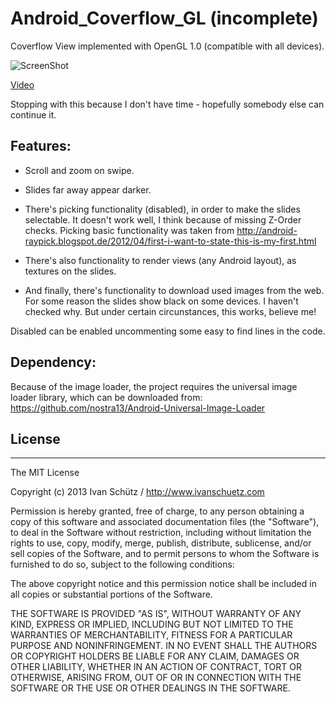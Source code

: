 Android_Coverflow_GL (incomplete)
====================

Coverflow View implemented with OpenGL 1.0 (compatible with all devices).


![ScreenShot](https://raw.github.com/i-schuetz/Android_Coverflow_GL/master/pic.png)

[Video](http://www.youtube.com/watch?v=aR2cxE4JXa4&feature=youtu.be)



Stopping with this because I don't have time - hopefully somebody else can continue it.




## Features:

- Scroll and zoom on swipe.
- Slides far away appear darker.


- There's picking functionality (disabled), in order to make the slides selectable. It doesn't work well, I think because of missing Z-Order checks.
Picking basic functionality was taken from http://android-raypick.blogspot.de/2012/04/first-i-want-to-state-this-is-my-first.html
- There's also functionality to render views (any Android layout), as textures on the slides. 
- And finally, there's functionality to download used images from the web. For some reason the slides show black on some devices. I haven't checked why.
But under certain circunstances, this works, believe me!

Disabled can be enabled uncommenting some easy to find lines in the code.



## Dependency:

Because of the image loader, the project requires the universal image loader library, which can be downloaded from:
https://github.com/nostra13/Android-Universal-Image-Loader





## License
-------

The MIT License

Copyright (c) 2013 Ivan Schütz / http://www.ivanschuetz.com

Permission is hereby granted, free of charge, to any person obtaining a copy
of this software and associated documentation files (the "Software"), to deal
in the Software without restriction, including without limitation the rights
to use, copy, modify, merge, publish, distribute, sublicense, and/or sell
copies of the Software, and to permit persons to whom the Software is
furnished to do so, subject to the following conditions:

The above copyright notice and this permission notice shall be included in
all copies or substantial portions of the Software.

THE SOFTWARE IS PROVIDED "AS IS", WITHOUT WARRANTY OF ANY KIND, EXPRESS OR
IMPLIED, INCLUDING BUT NOT LIMITED TO THE WARRANTIES OF MERCHANTABILITY,
FITNESS FOR A PARTICULAR PURPOSE AND NONINFRINGEMENT. IN NO EVENT SHALL THE
AUTHORS OR COPYRIGHT HOLDERS BE LIABLE FOR ANY CLAIM, DAMAGES OR OTHER
LIABILITY, WHETHER IN AN ACTION OF CONTRACT, TORT OR OTHERWISE, ARISING FROM,
OUT OF OR IN CONNECTION WITH THE SOFTWARE OR THE USE OR OTHER DEALINGS IN
THE SOFTWARE.
